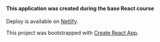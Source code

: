 #### This application was created during the base React course 

Deploy is available on [Netlify](https://primo-react-1.netlify.com).

This project was bootstrapped with [Create React App](https://github.com/facebook/create-react-app).
